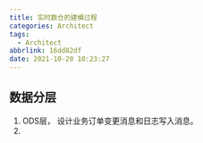 ```yaml
---
title: 实时数仓的建模过程
categories: Architect
tags:
  - Architect
abbrlink: 16dd82df
date: 2021-10-20 10:23:27
---
```

## 数据分层



1. ODS层， 设计业务订单变更消息和日志写入消息。 
2. 




